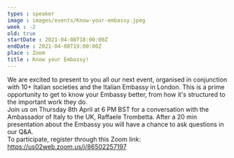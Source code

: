 ```yaml
---
types : speaker
image : images/events/Know-your-embassy.jpeg
week : -2
old: true
startDate : 2021-04-08T18:00:00Z
endDate : 2021-04-08T19:00:00Z
place : Zoom
title : Know your Embassy!
---
```

We are excited to present to you all our next event, organised in conjunction with 10+ Italian societies and the Italian Embassy in London. This is a prime opportunity to get to know your Embassy better, from how it's structured to the important work they do.\
Join us on Thursday 8th April at 6 PM BST for a conversation with the Ambassador of Italy to the UK, Raffaele Trombetta. After a 20 min presentation about the Embassy you will have a chance to ask questions in our Q&A.\
To participate, register through this Zoom link: https://us02web.zoom.us/j/86502257197 